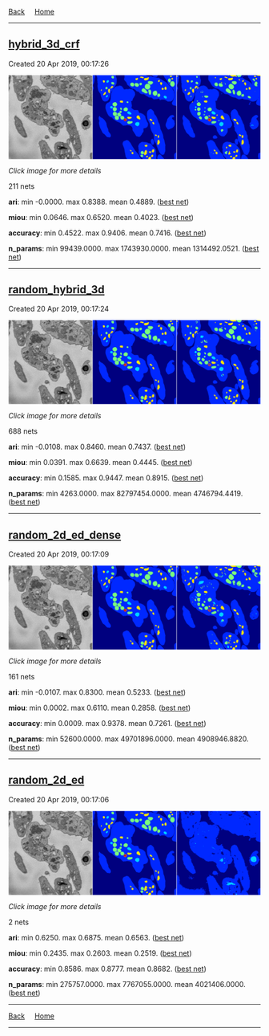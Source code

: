
[Back](..)&nbsp;&nbsp;&nbsp;&nbsp;&nbsp;[Home](https://leapmanlab.github.io/snapshots)

---

<div class="summary"><a href="hybrid_3d_crf"><h2>hybrid_3d_crf</h2></a><p>Created 20 Apr 2019, 00:17:26
</p><a href="hybrid_3d_crf"><img src="hybrid_3d_crf/0319/0/7/media/summary.png" align="center"></a><p><i>Click image for more details</i>
</p></div>

211 nets

**ari**: min -0.0000. max 0.8388. mean 0.4889.  ([best net](hybrid_3d_crf/0318/0/17))

**miou**: min 0.0646. max 0.6520. mean 0.4023.  ([best net](hybrid_3d_crf/0319/0/7))

**accuracy**: min 0.4522. max 0.9406. mean 0.7416.  ([best net](hybrid_3d_crf/0318/0/17))

**n_params**: min 99439.0000. max 1743930.0000. mean 1314492.0521.  ([best net](hybrid_3d_crf/0401/0/22))

---

<div class="summary"><a href="random_hybrid_3d"><h2>random_hybrid_3d</h2></a><p>Created 20 Apr 2019, 00:17:24
</p><a href="random_hybrid_3d"><img src="random_hybrid_3d/0416/129/0/media/summary.png" align="center"></a><p><i>Click image for more details</i>
</p></div>

688 nets

**ari**: min -0.0108. max 0.8460. mean 0.7437.  ([best net](random_hybrid_3d/0416/69/0))

**miou**: min 0.0391. max 0.6639. mean 0.4445.  ([best net](random_hybrid_3d/0416/129/0))

**accuracy**: min 0.1585. max 0.9447. mean 0.8915.  ([best net](random_hybrid_3d/0416/69/0))

**n_params**: min 4263.0000. max 82797454.0000. mean 4746794.4419.  ([best net](random_hybrid_3d/0416/294/0))

---

<div class="summary"><a href="random_2d_ed_dense"><h2>random_2d_ed_dense</h2></a><p>Created 20 Apr 2019, 00:17:09
</p><a href="random_2d_ed_dense"><img src="random_2d_ed_dense/0410/0/1/media/summary.png" align="center"></a><p><i>Click image for more details</i>
</p></div>

161 nets

**ari**: min -0.0107. max 0.8300. mean 0.5233.  ([best net](random_2d_ed_dense/0410/0/1))

**miou**: min 0.0002. max 0.6110. mean 0.2858.  ([best net](random_2d_ed_dense/0410/0/1))

**accuracy**: min 0.0009. max 0.9378. mean 0.7261.  ([best net](random_2d_ed_dense/0410/0/0))

**n_params**: min 52600.0000. max 49701896.0000. mean 4908946.8820.  ([best net](random_2d_ed_dense/0410/227/1))

---

<div class="summary"><a href="random_2d_ed"><h2>random_2d_ed</h2></a><p>Created 20 Apr 2019, 00:17:06
</p><a href="random_2d_ed"><img src="random_2d_ed/0310/5/media/summary.png" align="center"></a><p><i>Click image for more details</i>
</p></div>

2 nets

**ari**: min 0.6250. max 0.6875. mean 0.6563.  ([best net](random_2d_ed/0306/10))

**miou**: min 0.2435. max 0.2603. mean 0.2519.  ([best net](random_2d_ed/0310/5))

**accuracy**: min 0.8586. max 0.8777. mean 0.8682.  ([best net](random_2d_ed/0306/10))

**n_params**: min 275757.0000. max 7767055.0000. mean 4021406.0000.  ([best net](random_2d_ed/0310/5))

---

[Back](..)&nbsp;&nbsp;&nbsp;&nbsp;&nbsp;[Home](https://leapmanlab.github.io/snapshots)

---